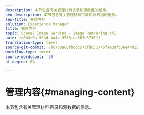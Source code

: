 ```yaml
---
description: 本节包含有关管理材料目录和源数据的信息。
seo-description: 本节包含有关管理材料目录和源数据的信息。
seo-title: 管理内容
solution: Experience Manager
title: 管理内容
topic: Scene7 Image Serving - Image Rendering API
uuid: fa6b3c0a-58bd-4a4e-9518-ca567e57301f
translation-type: tm+mt
source-git-commit: 7bc7b3a86fbcdc57cfdc31745fae3afc06e44b15
workflow-type: tm+mt
source-wordcount: '39'
ht-degree: 0%

---
```



# 管理内容{#managing-content}

本节包含有关管理材料目录和源数据的信息。


